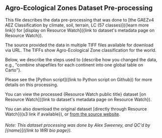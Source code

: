 ## Agro-Ecological Zones Dataset Pre-processing
This file describes the data pre-processing that was done to [the GAEZv4 AEZ Classification by climate, soil, terrain, LC (57 classes)]({learn more link}) for [display on Resource Watch]({link to dataset's metadata page on Resource Watch}).

The source provided the data in multiple TIFF files available for download via URL. The TIFFs show Agro-Ecological Zone
classification for the world.

Below, we describe the steps used to {describe how you changed the data, e.g., "combine shapefiles for each continent into one global table on Carto"}.

Please see the [Python script]({link to Python script on Github}) for more details on this processing.

You can view the processed {Resource Watch public title} dataset [on Resource Watch]({link to dataset's metadata page on Resource Watch}).

You can also download the original dataset [directly through Resource Watch]({s3 link if available}), or [from the source website]({https://gaez-data-portal-hqfao.hub.arcgis.com/pages/data-viewer}).

###### Note: This dataset processing was done by Alex Sweeney, and QC'd by [{name}]({link to WRI bio page}).
